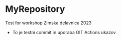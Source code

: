 # MyRepository
Test for workshop Zimska delavnica 2023
- To je testni commit in uporaba GIT Actions ukazov
